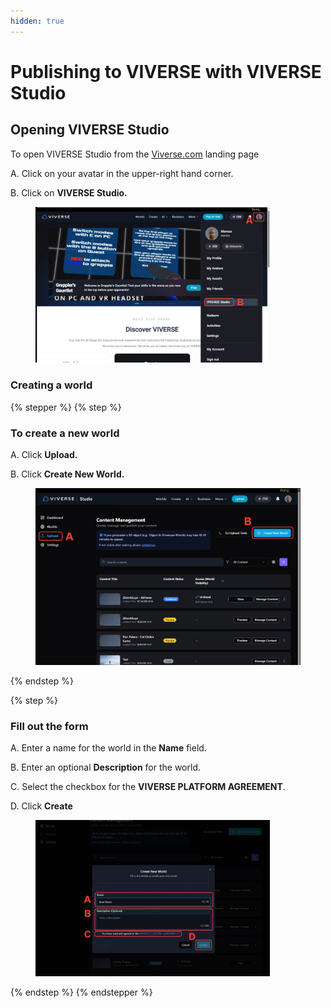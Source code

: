 ```yaml
---
hidden: true
---
```


# Publishing to VIVERSE with VIVERSE Studio

## Opening VIVERSE Studio

To open VIVERSE Studio from the [Viverse.com](https://viverse.com) landing page

A. Click on your avatar in the upper-right hand corner.

B. Click on **VIVERSE Studio.**

<figure><img src="../.gitbook/assets/image (748).png" alt="" width="375"><figcaption></figcaption></figure>



### Creating a world

{% stepper %}
{% step %}
### To create a new world

A. Click **Upload.**

B. Click **Create New World.**

<figure><img src="../.gitbook/assets/image (750).png" alt=""><figcaption></figcaption></figure>
{% endstep %}

{% step %}
### Fill out the form

A. Enter a name for the world in the **Name** field.

B. Enter an optional **Description** for the world.

C. Select the checkbox for the **VIVERSE PLATFORM AGREEMENT**.

D. Click **Create**

<figure><img src="../.gitbook/assets/image (755).png" alt="" width="375"><figcaption></figcaption></figure>
{% endstep %}
{% endstepper %}


